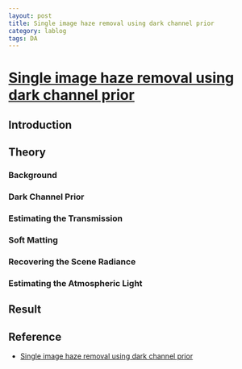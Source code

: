 ```yaml
---
layout: post
title: Single image haze removal using dark channel prior
category: lablog
tags: DA
---
```

# [Single image haze removal using dark channel prior](https://ieeexplore.ieee.org/abstract/document/5567108)

## Introduction 

## Theory
### Background
### Dark Channel Prior
### Estimating the Transmission
### Soft Matting
### Recovering the Scene Radiance
### Estimating the Atmospheric Light

## Result

## Reference
- [Single image haze removal using dark channel prior](https://ieeexplore.ieee.org/abstract/document/5567108)


